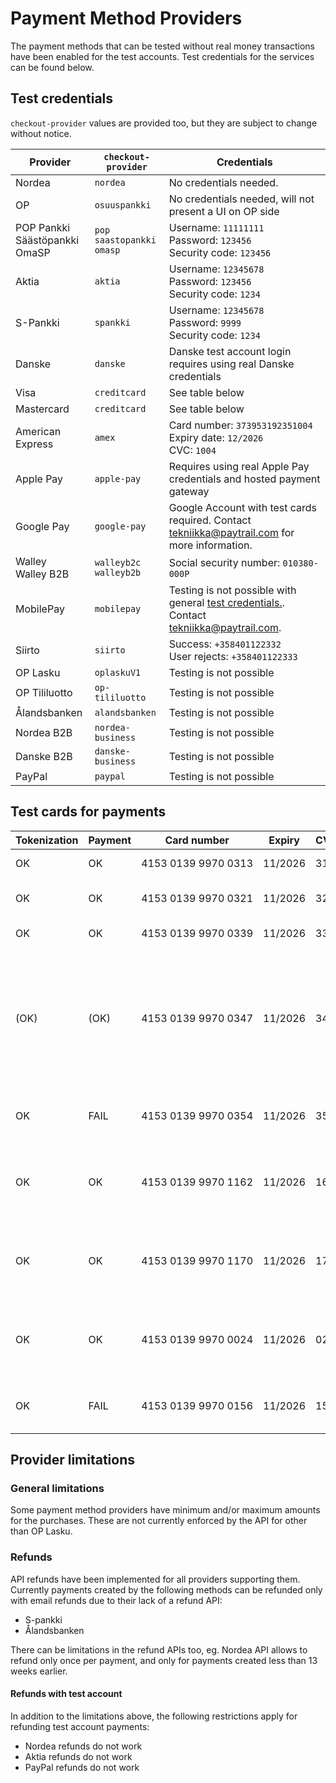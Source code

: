 # Payment Method Providers

The payment methods that can be tested without real money transactions have been enabled for the test accounts. Test credentials for the services can be found below.

## Test credentials

`checkout-provider` values are provided too, but they are subject to change without notice.

| Provider                            | `checkout-provider`                | Credentials                                                                                                   |
| ----------------------------------- | ---------------------------------- | ------------------------------------------------------------------------------------------------------------- |
| Nordea                              | `nordea`                           | No credentials needed.                                                                                        |
| OP                                  | `osuuspankki`                      | No credentials needed, will not present a UI on OP side                                                       |
| POP Pankki<br>Säästöpankki<br>OmaSP | `pop`<br>`saastopankki`<br>`omasp` | Username: `11111111`<br>Password: `123456`<br>Security code: `123456`                                         |
| Aktia                               | `aktia`                            | Username: `12345678`<br>Password: `123456`<br>Security code: `1234`                                           |
| S-Pankki                            | `spankki`                          | Username: `12345678`<br>Password: `9999`<br>Security code: `1234`                                             |
| Danske                              | `danske`                           | Danske test account login requires using real Danske credentials                                              |
| Visa                                | `creditcard`                       | See table below                                                                                               |
| Mastercard                          | `creditcard`                       | See table below                                                                                               |
| American Express                    | `amex`                             | Card number: `373953192351004`<br>Expiry date: `12/2026`<br>CVC: `1004`                                       |
| Apple Pay                           | `apple-pay`                        | Requires using real Apple Pay credentials and hosted payment gateway                                          |
| Google Pay                          | `google-pay`                       | Google Account with test cards required. Contact tekniikka@paytrail.com for more information.                 |
| Walley<br>Walley B2B                | `walleyb2c`<br>`walleyb2b`         | Social security number: `010380-000P`                                                                         |
| MobilePay                           | `mobilepay`                        | Testing is not possible with general [test credentials.](/#test-credentials). Contact tekniikka@paytrail.com. |
| Siirto                              | `siirto`                           | Success: `+358401122332`<br>User rejects: `+358401122333`                                                     |
| OP Lasku                            | `oplaskuV1`                        | Testing is not possible                                                                                       |
| OP Tililuotto                       | `op-tililuotto`                    | Testing is not possible                                                                                       |
| Ålandsbanken                        | `alandsbanken`                     | Testing is not possible                                                                                       |
| Nordea B2B                          | `nordea-business`                  | Testing is not possible                                                                                       |
| Danske B2B                          | `danske-business`                  | Testing is not possible                                                                                       |
| PayPal                              | `paypal`                           | Testing is not possible                                                                                       |

## Test cards for payments

| Tokenization | Payment | Card number                        | Expiry  | CVC | Description                                                                                                                                                                                                                                                  |
| ------------ | ------- | ---------------------------------- | ------- | --- | ------------------------------------------------------------------------------------------------------------------------------------------------------------------------------------------------------------------------------------------------------------ |
| OK           | OK      | 4153&nbsp;0139&nbsp;9970&nbsp;0313 | 11/2026 | 313 | Successful 3D Secure. 3DS form password "secret".                                                                                                                                                                                                            |
| OK           | OK      | 4153&nbsp;0139&nbsp;9970&nbsp;0321 | 11/2026 | 321 | Successful 3D Secure. 3DS form will be automatically completed.                                                                                                                                                                                              |
| OK           | OK      | 4153&nbsp;0139&nbsp;9970&nbsp;0339 | 11/2026 | 339 | 3D Secure attempt. 3DS will be automatically attempted.                                                                                                                                                                                                      |
| (OK)         | (OK)    | 4153&nbsp;0139&nbsp;9970&nbsp;0347 | 11/2026 | 347 | 3D Secure fails. The "cardholder_authentication" response parameter will be "no". It is at discretion of the merchant to accept or reject unauthentication transactions. If the merchant decides to decline the payment, the transaction should be reverted. |
| OK           | FAIL    | 4153&nbsp;0139&nbsp;9970&nbsp;0354 | 11/2026 | 354 | Successful 3D Secure. 3DS form password "secret". Insufficient funds in the test bank account.                                                                                                                                                               |
| OK           | OK      | 4153&nbsp;0139&nbsp;9970&nbsp;1162 | 11/2026 | 162 | with 3DS, Soft decline when charging saved card using Customer Initiated Transaction (requires 3DS). 3DS form password "secret".                                                                                                                             |
| OK           | OK      | 4153&nbsp;0139&nbsp;9970&nbsp;1170 | 11/2026 | 170 | with 3DS, Soft decline when charging saved card using Customer Initiated Transaction (requires 3DS). 3DS form will be automatically completed.                                                                                                               |
| OK           | OK      | 4153&nbsp;0139&nbsp;9970&nbsp;0024 | 11/2026 | 024 | Non-EU - "one leg out" card, not enrolled to 3DS. The "cardholder_authentication" response parameter will be "attempted".                                                                                                                                    |
| OK           | FAIL    | 4153&nbsp;0139&nbsp;9970&nbsp;0156 | 11/2026 | 156 | Non-EU - "one leg out" card, not enrolled to 3DS. Insufficient funds in the test bank account.                                                                                                                                                               |

## Provider limitations

### General limitations

Some payment method providers have minimum and/or maximum amounts for the purchases. These are not currently enforced by the API for other than OP Lasku.

### Refunds

API refunds have been implemented for all providers supporting them. Currently payments created by the following methods can be refunded only with email refunds due to their lack of a refund API:

- S-pankki
- Ålandsbanken

There can be limitations in the refund APIs too, eg. Nordea API allows to refund only once per payment, and only for payments created less than 13 weeks earlier.

#### Refunds with test account

In addition to the limitations above, the following restrictions apply for refunding test account payments:

- Nordea refunds do not work
- Aktia refunds do not work
- PayPal refunds do not work
